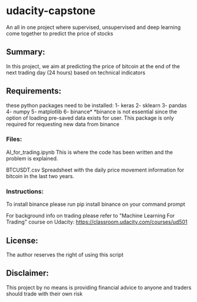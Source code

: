 # udacity-capstone
An all in one project where supervised, unsupervised and deep learning come together to predict the price of stocks 


## Summary:
In this project, we aim at predicting the price of bitcoin at the end of the next trading day (24 hours) based on technical indicators

## Requirements:
these python packages need to be installed:
1- keras
2- sklearn
3- pandas
4- numpy
5- matplotlib
6- binance*
*binance is not essential since the option of loading pre-saved data exists for user. This package is only required for requesting new data from binance

### Files:
AI_for_trading.ipynb
This is where the code has been written and the problem is explained. 

BTCUSDT.csv
Spreadsheet with the daily price movement information for bitcoin in the last two years.

### Instructions:

To install binance please run pip install binance on your command prompt

For background info on trading please refer to "Machine Learning For Trading" course on Udacity: https://classroom.udacity.com/courses/ud501

## License:
The author reserves the right of using this script

## Disclaimer:

This project by no means is providing financial advice to anyone and traders should trade with their own risk
